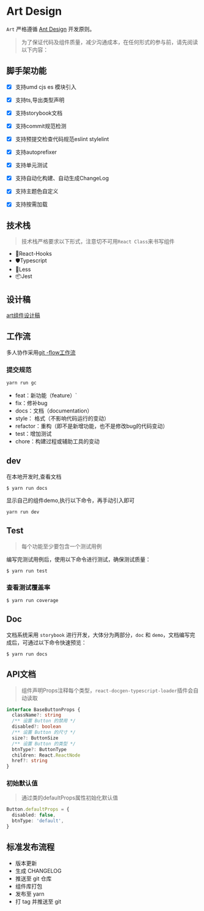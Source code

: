 # Art Design

`Art` 严格遵循 [Ant Design](https://ant.design/docs/spec/proximity-cn) 开发原则。

> 为了保证代码及组件质量，减少沟通成本，在任何形式的参与前，请先阅读以下内容：


## 脚手架功能

- [x] 支持umd cjs es 模块引入
- [x] 支持ts,导出类型声明
- [x] 支持storybook文档
- [x] 支持commit规范检测
- [x] 支持预提交检查代码规范eslint stylelint
- [x] 支持autoprefixer
- [x] 支持单元测试
- [x] 支持自动化构建、自动生成ChangeLog
- [x] 支持主题色自定义
- [x] 支持按需加载


 
## 技术栈

> 技术栈严格要求以下形式，注意切不可用`React Class`来书写组件

- 🌈React-Hooks
- 🛡Typescript
- 🎨Less
- 📦Jest



## 设计稿

[art组件设计稿](https://lanhuapp.com/web/#/item/project/board?type=share_mark&pid=3050eb52-9397-408a-82ea-f94190b9c2d0&activeSectionId=&teamId=9df6d36b-f656-4cc3-acf9-a333437de2cc&param=094b1ba8-e42b-4a0c-ade5-562661aea83e)


## 工作流

多人协作采用[git -flow工作流](https://www.git-tower.com/learn/git/ebook/cn/command-line/advanced-topics/git-flow)


### 提交规范

```javascript
yarn run gc
```

- feat：新功能（feature）`
- fix：修补bug
- docs：文档（documentation）
- style： 格式（不影响代码运行的变动）
- refactor：重构（即不是新增功能，也不是修改bug的代码变动）
- test：增加测试
- chore：构建过程或辅助工具的变动


## dev

在本地开发时,查看文档

```
$ yarn run docs
```

显示自己的组件demo,执行以下命令，再手动引入即可

```
yarn run dev
```


## Test

> 每个功能至少要包含一个测试用例

编写完测试用例后，使用以下命令进行测试，确保测试质量：

```
$ yarn run test
```

### 查看测试覆盖率

```
$ yarn run coverage
```

## Doc

文档系统采用 `storybook` 进行开发，大体分为两部分，`doc` 和 `demo`，文档编写完成后，可通过以下命令快速预览：

```
$ yarn run docs
```

## API文档

> 组件声明Props注释每个类型，`react-docgen-typescript-loader`插件会自动读取

```typescript
interface BaseButtonProps {
  className?: string
  /** 设置 Button 的禁用 */
  disabled?: boolean
  /** 设置 Button 的尺寸 */
  size?: ButtonSize
  /** 设置 Button 的类型 */
  btnType?: ButtonType
  children: React.ReactNode
  href?: string
}
```

### 初始默认值

> 通过类的defaultProps属性初始化默认值

```typescript
Button.defaultProps = {
  disabled: false,
  btnType: 'default',
}
```



## 标准发布流程

- 版本更新
- 生成 CHANGELOG
- 推送至 git 仓库
- 组件库打包
- 发布至 yarn
- 打 tag 并推送至 git




